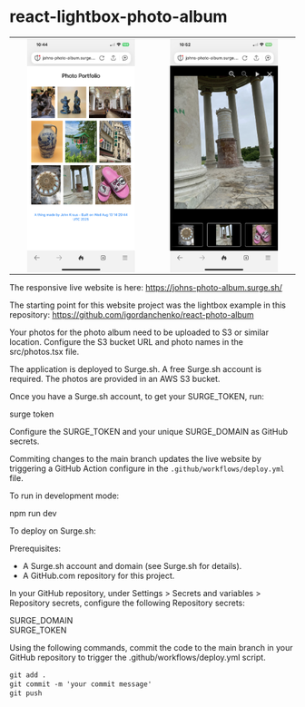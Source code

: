 # react-lightbox-photo-album

<table>
<tr><td>
<img src="images/phone.png" width="80%" alt="Phone image" style="margin: auto; display: block;" />
</td>
<td>
<img src="images/phone2.png" width="80%" alt="Phone image 2"  style="margin: auto; display: block;"  />
</td>
</tr>
</table>

The responsive live website is here: https://johns-photo-album.surge.sh/

The starting point for this website project was the lightbox example in this repository: https://github.com/igordanchenko/react-photo-album

Your photos for the photo album need to be uploaded to S3 or similar location.  Configure the S3 bucket URL and photo names in the src/photos.tsx file.

The application is deployed to Surge.sh.  A free Surge.sh account is required.  The photos are provided in an AWS S3 bucket.

Once you have a Surge.sh account, to get your SURGE_TOKEN, run:

surge token

Configure the SURGE_TOKEN and your unique SURGE_DOMAIN as GitHub secrets.

Commiting changes to the main branch updates the live website by triggering a GitHub Action configure in the `.github/workflows/deploy.yml` file.  

To run in development mode:

npm run dev

To deploy on Surge.sh:

Prerequisites:

- A Surge.sh account and domain (see Surge.sh for details).
- A GitHub.com repository for this project.

In your GitHub repository, under Settings > Secrets and variables > Repository secrets, configure the following Repository secrets:

SURGE_DOMAIN <br>
SURGE_TOKEN

Using the following commands, commit the code to the main branch in your GitHub repository to trigger the .github/workflows/deploy.yml script.
```shell
git add .
git commit -m 'your commit message'
git push
```
